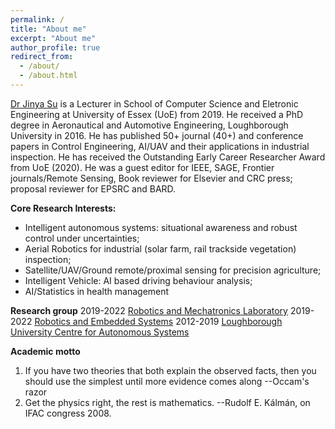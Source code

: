 ```yaml
---
permalink: /
title: "About me"
excerpt: "About me"
author_profile: true
redirect_from: 
  - /about/
  - /about.html
---
```


[Dr Jinya Su](https://www.essex.ac.uk/people/sujin68001/jinya-su) is a Lecturer in School of Computer Science and Eletronic Engineering at University of Essex (UoE) from 2019. He received a PhD degree in Aeronautical and Automotive Engineering, Loughborough University in 2016. He has published 50+ journal (40+) and conference papers in Control Engineering, AI/UAV and their applications in industrial inspection. He has received the Outstanding Early Career Researcher Award from UoE (2020). He was a guest editor for IEEE, SAGE, Frontier journals/Remote Sensing, Book reviewer for Elsevier and CRC press; proposal reviewer for EPSRC and BARD. 

**Core Research Interests:**
- Intelligent autonomous systems: situational awareness and robust control under uncertainties;
- Aerial Robotics for industrial (solar farm, rail trackside vegetation) inspection; 
- Satellite/UAV/Ground remote/proximal sensing for precision agriculture; 
- Intelligent Vehicle: AI based driving behaviour analysis; 
- AI/Statistics in health management

**Research group**
2019-2022 [Robotics and Mechatronics Laboratory](https://www.essex.ac.uk/departments/computer-science-and-electronic-engineering/research/robotics-and-embedded-systems/robotics-and-mechatronics-laboratory)
2019-2022 [Robotics and Embedded Systems](http://www.lucasresearch.co.uk/)
2012-2019 [Loughborough University Centre for Autonomous Systems](http://www.lucasresearch.co.uk/)

**Academic motto**
1. If you have two theories that both explain the observed facts, then you should use the simplest until more evidence comes along --Occam's razor
2. Get the physics right, the rest is mathematics. --Rudolf E. Kálmán, on IFAC congress 2008.

<!---
**Vacancies**
- For RA posts, see [University of Essex vacancies](https://www1.essex.ac.uk/vacancies/categories.aspx?jobtype=education).
- For Funded PhD Studentships, if you are an excellent and hard working student, please send (a) your CV, (b) transcripts of your grades, (c) copies of papers you have published, (d) a project proposal linked to my research projects and interests and (e) the name of two referees, to ***xzhai at essex.ac.uk***
-->